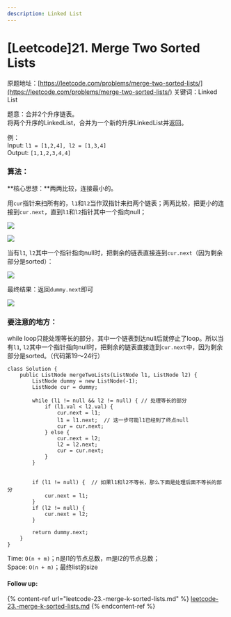 ```yaml
---
description: Linked List
---
```


# \[Leetcode]21. Merge Two Sorted Lists

原题地址：[https://leetcode.com/problems/merge-two-sorted-lists/](https://leetcode.com/problems/merge-two-sorted-lists/) 关键词：Linked List

题意：合并2个升序链表。\
将两个升序的LinkedList，合并为一个新的升序LinkedList并返回。

例：\
Input: `l1 = [1,2,4], l2 = [1,3,4] `\
Output: `[1,1,2,3,4,4]`



### 算法：

**核心思想：**两两比较，连接最小的。

用`cur`指针来扫所有的，`l1`和`l2`当作双指针来扫两个链表；两两比较，把更小的连接到`cur.next`，直到`l1`和`l2`指针其中一个指向null；

![](../.gitbook/assets/IMG\_6460.jpg)



![](../.gitbook/assets/IMG\_6461.jpg)



当有`l1`, `l2`其中一个指针指向null时，把剩余的链表直接连到`cur.next`（因为剩余部分是sorted）：

![](../.gitbook/assets/IMG\_6463.jpg)



最终结果：返回`dummy.next`即可

![](../.gitbook/assets/IMG\_6465.jpg)

###  要注意的地方：

while loop只能处理等长的部分，其中一个链表到达null后就停止了loop。所以当有`l1`, `l2`其中一个指针指向null时，把剩余的链表直接连到`cur.next`中，因为剩余部分是sorted。（代码第19～24行）

```
class Solution {
    public ListNode mergeTwoLists(ListNode l1, ListNode l2) {
        ListNode dummy = new ListNode(-1);
        ListNode cur = dummy;
        
        while (l1 != null && l2 != null) { // 处理等长的部分
            if (l1.val < l2.val) {
                cur.next = l1;
                l1 = l1.next;  // 这一步可能l1已经到了终点null
                cur = cur.next;               
            } else {
                cur.next = l2;
                l2 = l2.next;
                cur = cur.next;               
            }
        }
        
        
        if (l1 != null) {  // 如果l1和l2不等长，那么下面是处理后面不等长的部分 
            cur.next = l1;
        }
        if (l2 != null) { 
            cur.next = l2;
        }
        
        return dummy.next;
    }
}
```

Time: `O(n + m)`；n是l1的节点总数，m是l2的节点总数；\
Space: `O(n + m)`；最终list的size





#### Follow up:

{% content-ref url="leetcode-23.-merge-k-sorted-lists.md" %}
[leetcode-23.-merge-k-sorted-lists.md](leetcode-23.-merge-k-sorted-lists.md)
{% endcontent-ref %}



